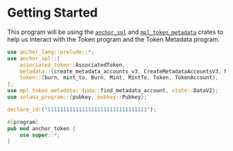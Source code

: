 # Getting Started

This program will be using the [`anchor_spl`](https://docs.rs/anchor-spl/latest/anchor_spl/index.html) and [`mpl_token_metadata`](https://docs.rs/mpl-token-metadata/latest/mpl_token_metadata/) crates to help us interact with the Token program and the Token Metadata program.

```rust
use anchor_lang::prelude::*;
use anchor_spl::{
    associated_token::AssociatedToken,
    metadata::{create_metadata_accounts_v3, CreateMetadataAccountsV3, Metadata},
    token::{burn, mint_to, Burn, Mint, MintTo, Token, TokenAccount},
};
use mpl_token_metadata::{pda::find_metadata_account, state::DataV2};
use solana_program::{pubkey, pubkey::Pubkey};

declare_id!("11111111111111111111111111111111");

#[program]
pub mod anchor_token {
    use super::*;
}
```
